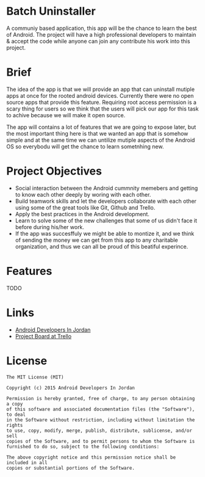 # Batch Uninstaller
A communiy based application, this app will be the chance to learn the best of Android. The project will have a high professional developers to maintain & accept the code while anyone can join any contribute his work into this project.

# Brief 
The idea of the app is that we will provide an app that can uninstall mutiple apps at once for the rooted android devices. Currently there were no open source apps that provide this feature. Requiring root access permission is a scary thing for users so we think that the users will pick our app for this task to achive because we will make it open source.

The app will contains a lot of features that we are going to expose later, but the most important thing here is that we wanted an app that is somehow simple and at the same time we can untilize mutiple aspects of the Android OS so everybodu will get the chance to learn sometnhing new.

# Project Objectives
- Social interaction between the Android cummnity memebers and getting to know each other deeply by woring with each other.
- Build teamwork skills and let the developers collaborate with each other using some of the great tools like Git, Github and Trello.
- Apply the best practices in the Android development.
- Learn to solve some of the new challenges that some of us didn't face it before during his/her work.
- If the app was succesffuly we might be able to montize it, and we think of sending the money we can get from this app to any charitable organization, and thus we can all be proud of this beatiful experince.

# Features 
TODO

# Links
- [Android Developers In Jordan](https://plus.google.com/u/0/communities/107039556521786699779)
- [Project Board at Trello](https://trello.com/b/R92UZGoX/batch-uninstaller)

# License
```
The MIT License (MIT)

Copyright (c) 2015 Android Developers In Jordan

Permission is hereby granted, free of charge, to any person obtaining a copy
of this software and associated documentation files (the "Software"), to deal
in the Software without restriction, including without limitation the rights
to use, copy, modify, merge, publish, distribute, sublicense, and/or sell
copies of the Software, and to permit persons to whom the Software is
furnished to do so, subject to the following conditions:

The above copyright notice and this permission notice shall be included in all
copies or substantial portions of the Software.
```


